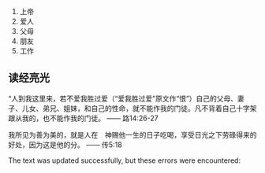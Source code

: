 1.  上帝
2.  爱人
3.  父母
4.  朋友
5.  工作

## 读经亮光

“人到我这里来，若不爱我胜过爱（“爱我胜过爱”原文作“恨”）自己的父母、妻子、儿女、弟兄、姐妹，和自己的性命，就不能作我的门徒。凡不背着自己十字架跟从我的，也不能作我的门徒。 —— 路14:26-27

我所见为善为美的，就是人在　神赐他一生的日子吃喝，享受日光之下劳碌得来的好处，因为这是他的分。 —— 传5:18

The text was updated successfully, but these errors were encountered:
